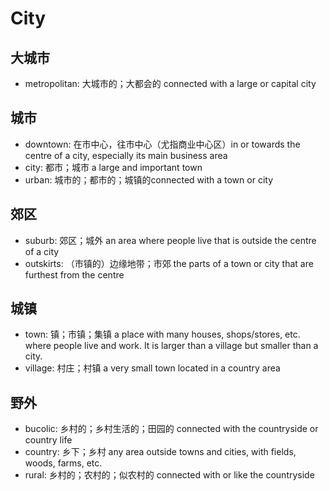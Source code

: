 # City


## 大城市

- metropolitan: 大城市的；大都会的 connected with a large or capital city

## 城市

- downtown: 在市中心，往市中心（尤指商业中心区）in or towards the centre of a city, especially its main business area
- city: 都市；城市 a large and important town
- urban: 城市的；都市的；城镇的connected with a town or city

## 郊区

- suburb: 郊区；城外 an area where people live that is outside the centre of a city
- outskirts: （市镇的）边缘地带；市郊 the parts of a town or city that are furthest from the centre

## 城镇

- town: 镇；市镇；集镇 a place with many houses, shops/stores, etc. where people live and work. It is larger than a village but smaller than a city.
- village: 村庄；村镇 a very small town located in a country area

## 野外

- bucolic: 乡村的；乡村生活的；田园的 connected with the countryside or country life
- country: 乡下；乡村 any area outside towns and cities, with fields, woods, farms, etc.
- rural: 乡村的；农村的；似农村的 connected with or like the countryside




